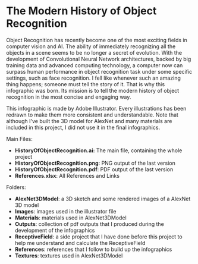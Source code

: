 # The Modern History of Object Recognition
Object Recognition has recently become one of the most exciting fields in computer vision and AI. The ability of immediately recognizing all the objects in a scene seems to be no longer a secret of evolution. With the development of Convolutional Neural Network architectures, backed by big training data and advanced computing technology, a computer now can surpass human performance in object recognition task under some specific settings, such as face recognition. I fell like whenever such an amazing thing happens; someone must tell the story of it. That is why this infographic was born. Its mission is to tell the modern history of object recognition in the most concise and engaging way. 

This infographic is made by Adobe Illustrator. Every illustrations has been redrawn to make them more consistent and understandable. Note that although I've built the 3D model for AlexNet and many materials are included in this project, I did not use it in the final infographics.

Main Files:
  - **HistoryOfObjectRecognition.ai:**                The main file, containing the whole project
  - **HistoryOfObjectRecognition.png**:               PNG output of the last version
  - **HistoryOfObjectRecognition.pdf**:               PDF output of the last version
  - **References.xlsx**:                              All References and Links
  
Folders:
  - **AlexNet3DModel**: a 3D sketch and some rendered images of a AlexNet 3D model
  - **Images**:         images used in the illustrator file
  - **Materials**:      materials used in AlexNet3DModel
  - **Outputs**:        collection of pdf outputs that I produced during the development of the infographics
  - **ReceptiveField**: a side project that I have done before this project to help me understand and calculate the ReceptiveField
  - **References**:     references that I follow to build up the infographics
  - **Textures**:       textures used in AlexNet3DModel
